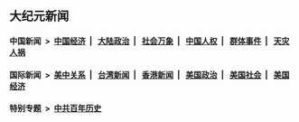 ## 大纪元新闻

#### 中国新闻 &nbsp;>&nbsp; [中国经济](indexes/ncid283/README.md?02270045) &nbsp;| &nbsp; [大陆政治](indexes/ncid277/README.md?02270045) &nbsp;| &nbsp; [社会万象](indexes/ncid282/README.md?02270045) &nbsp;| &nbsp; [中国人权](indexes/ncid278/README.md?02270045) &nbsp;| &nbsp; [群体事件](indexes/ncid279/README.md?02270045) &nbsp;| &nbsp; [天灾人祸](indexes/ncid280/README.md?02270045)

#### 国际新闻 &nbsp;>&nbsp; [美中关系](indexes/nf1412576/README.md?02270045) &nbsp;| &nbsp; [台湾新闻](indexes/ncid1349361/README.md?02270045) &nbsp;| &nbsp; [香港新闻](indexes/ncid1349362/README.md?02270045) &nbsp;| &nbsp; [美国政治](indexes/ncid1078159/README.md?02270045) &nbsp;| &nbsp; [美国社会](indexes/ncid1078160/README.md?02270045) &nbsp;| &nbsp; [美国经济](indexes/ncid1078158/README.md?02270045)

#### 特别专题 &nbsp;>&nbsp; [中共百年历史](https://github.com/epoch-news/epoch-special/blob/master/README.md?02270045)  

